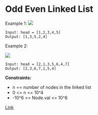 # Odd Even Linked List

Example 1:
![](https://assets.leetcode.com/uploads/2021/03/10/oddeven-linked-list.jpg)

```
Input: head = [1,2,3,4,5]
Output: [1,3,5,2,4]
```

Example 2:

![](https://assets.leetcode.com/uploads/2021/03/10/oddeven2-linked-list.jpg)

```
Input: head = [2,1,3,5,6,4,7]
Output: [2,3,6,7,1,5,4]
```

**Constraints:**

- n == number of nodes in the linked list
- 0 <= n <= 10^4
- -10^6 <= Node.val <= 10^6

[Link](https://leetcode.com/problems/odd-even-linked-list/)